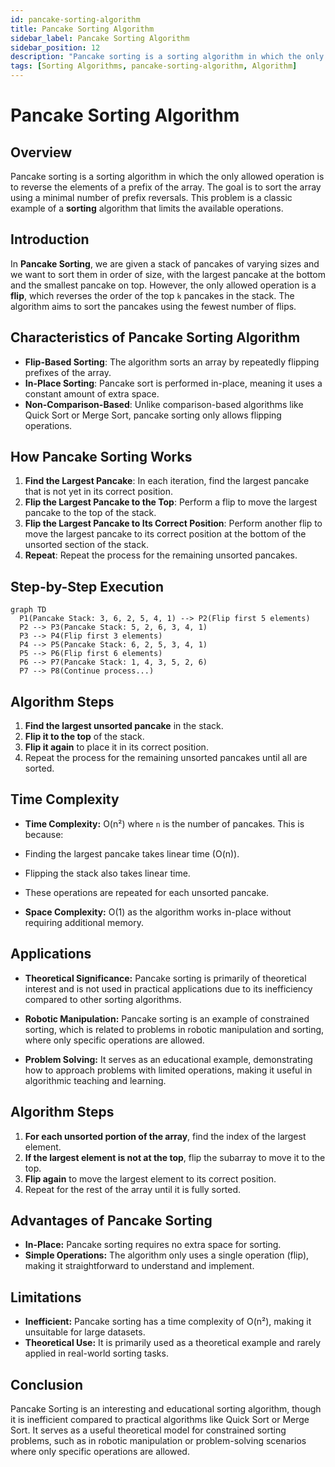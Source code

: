 ```yaml
---
id: pancake-sorting-algorithm
title: Pancake Sorting Algorithm
sidebar_label: Pancake Sorting Algorithm
sidebar_position: 12
description: "Pancake sorting is a sorting algorithm in which the only allowed operation is to reverse the elements of a prefix of the array."
tags: [Sorting Algorithms, pancake-sorting-algorithm, Algorithm]
---
```


# Pancake Sorting Algorithm

## Overview
Pancake sorting is a sorting algorithm in which the only allowed operation is to reverse the elements of a prefix of the array. The goal is to sort the array using a minimal number of prefix reversals. This problem is a classic example of a **sorting** algorithm that limits the available operations.

## Introduction
In **Pancake Sorting**, we are given a stack of pancakes of varying sizes and we want to sort them in order of size, with the largest pancake at the bottom and the smallest pancake on top. However, the only allowed operation is a **flip**, which reverses the order of the top `k` pancakes in the stack. The algorithm aims to sort the pancakes using the fewest number of flips.

## Characteristics of Pancake Sorting Algorithm
- **Flip-Based Sorting**: The algorithm sorts an array by repeatedly flipping prefixes of the array.
- **In-Place Sorting**: Pancake sort is performed in-place, meaning it uses a constant amount of extra space.
- **Non-Comparison-Based**: Unlike comparison-based algorithms like Quick Sort or Merge Sort, pancake sorting only allows flipping operations.

## How Pancake Sorting Works
1. **Find the Largest Pancake**: In each iteration, find the largest pancake that is not yet in its correct position.
2. **Flip the Largest Pancake to the Top**: Perform a flip to move the largest pancake to the top of the stack.
3. **Flip the Largest Pancake to Its Correct Position**: Perform another flip to move the largest pancake to its correct position at the bottom of the unsorted section of the stack.
4. **Repeat**: Repeat the process for the remaining unsorted pancakes.

## Step-by-Step Execution

```mermaid
graph TD
  P1(Pancake Stack: 3, 6, 2, 5, 4, 1) --> P2(Flip first 5 elements)
  P2 --> P3(Pancake Stack: 5, 2, 6, 3, 4, 1)
  P3 --> P4(Flip first 3 elements)
  P4 --> P5(Pancake Stack: 6, 2, 5, 3, 4, 1)
  P5 --> P6(Flip first 6 elements)
  P6 --> P7(Pancake Stack: 1, 4, 3, 5, 2, 6)
  P7 --> P8(Continue process...)
```

## Algorithm Steps
1. **Find the largest unsorted pancake** in the stack.
2. **Flip it to the top** of the stack.
3. **Flip it again** to place it in its correct position.
4. Repeat the process for the remaining unsorted pancakes until all are sorted.

## Time Complexity
- **Time Complexity:** O(n²) where `n` is the number of pancakes. This is because:
- Finding the largest pancake takes linear time (O(n)).
- Flipping the stack also takes linear time.
- These operations are repeated for each unsorted pancake.

- **Space Complexity:** O(1) as the algorithm works in-place without requiring additional memory.

## Applications
- **Theoretical Significance:** Pancake sorting is primarily of theoretical interest and is not used in practical applications due to its inefficiency compared to other sorting algorithms.

- **Robotic Manipulation:** Pancake sorting is an example of constrained sorting, which is related to problems in robotic manipulation and sorting, where only specific operations are allowed.

- **Problem Solving:** It serves as an educational example, demonstrating how to approach problems with limited operations, making it useful in algorithmic teaching and learning.

## Algorithm Steps
1. **For each unsorted portion of the array**, find the index of the largest element.
2. **If the largest element is not at the top**, flip the subarray to move it to the top.
3. **Flip again** to move the largest element to its correct position.
4. Repeat for the rest of the array until it is fully sorted.

## Advantages of Pancake Sorting
- **In-Place:** Pancake sorting requires no extra space for sorting.
- **Simple Operations:** The algorithm only uses a single operation (flip), making it straightforward to understand and implement.

## Limitations
- **Inefficient:** Pancake sorting has a time complexity of O(n²), making it unsuitable for large datasets.
- **Theoretical Use:** It is primarily used as a theoretical example and rarely applied in real-world sorting tasks.

## Conclusion
Pancake Sorting is an interesting and educational sorting algorithm, though it is inefficient compared to practical algorithms like Quick Sort or Merge Sort. It serves as a useful theoretical model for constrained sorting problems, such as in robotic manipulation or problem-solving scenarios where only specific operations are allowed.





